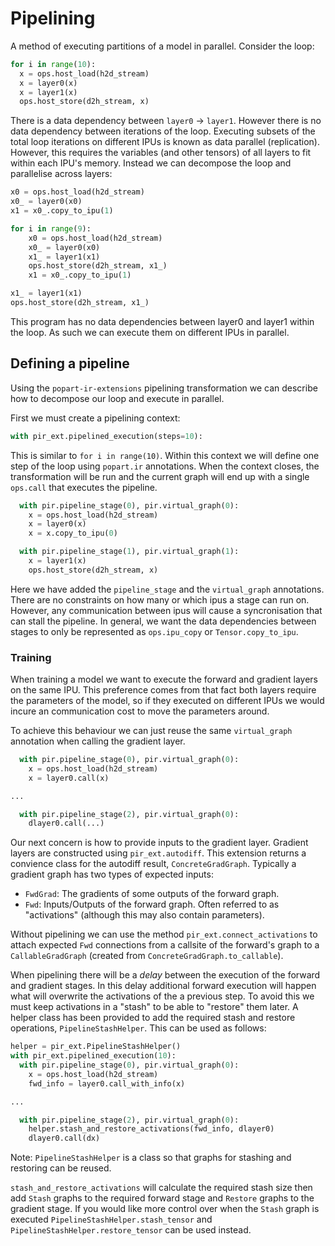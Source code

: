 # Pipelining

A method of executing partitions of a model in parallel. Consider the loop:
```python
for i in range(10):
  x = ops.host_load(h2d_stream)
  x = layer0(x)
  x = layer1(x)
  ops.host_store(d2h_stream, x)
```
There is a data dependency between `layer0` -> `layer1`. However there is no data dependency between iterations of the loop.
Executing subsets of the total loop iterations on different IPUs is known as data parallel (replication). However, this requires
the variables (and other tensors) of all layers to fit within each IPU's memory. Instead we can decompose the loop and parallelise across layers:
```python
x0 = ops.host_load(h2d_stream)
x0_ = layer0(x0)
x1 = x0_.copy_to_ipu(1)

for i in range(9):
    x0 = ops.host_load(h2d_stream)
    x0_ = layer0(x0)
    x1_ = layer1(x1)
    ops.host_store(d2h_stream, x1_)
    x1 = x0_.copy_to_ipu(1)

x1_ = layer1(x1)
ops.host_store(d2h_stream, x1_)
```
This program has no data dependencies between layer0 and layer1 within the loop. As such we can execute them on different IPUs in parallel.

## Defining a pipeline

Using the `popart-ir-extensions` pipelining transformation we can describe how to decompose our loop and execute in parallel.

First we must create a pipelining context:
```python
with pir_ext.pipelined_execution(steps=10):
```
This is similar to `for i in range(10)`. Within this context we will define one step of the loop using `popart.ir` annotations.
When the context closes, the transformation will be run and the current graph will end up with a single `ops.call` that executes the pipeline.
```python
  with pir.pipeline_stage(0), pir.virtual_graph(0):
    x = ops.host_load(h2d_stream)
    x = layer0(x)
    x = x.copy_to_ipu(0)

  with pir.pipeline_stage(1), pir.virtual_graph(1):
    x = layer1(x)
    ops.host_store(d2h_stream, x)
```
Here we have added the `pipeline_stage` and the `virtual_graph` annotations.
There are no constraints on how many or which ipus a stage can run on. However, any communication between ipus will cause
a syncronisation that can stall the pipeline. In general, we want the data dependencies between stages to only be represented as
`ops.ipu_copy` or `Tensor.copy_to_ipu`.

### Training

When training a model we want to execute the forward and gradient layers on the same IPU. This preference comes from that fact both layers require the parameters of the model, so if they executed on different IPUs we would incure an communication cost to move the parameters around.

To achieve this behaviour we can just reuse the same `virtual_graph` annotation when calling the gradient layer.
```python
  with pir.pipeline_stage(0), pir.virtual_graph(0):
    x = ops.host_load(h2d_stream)
    x = layer0.call(x)

...

  with pir.pipeline_stage(2), pir.virtual_graph(0):
    dlayer0.call(...)
```
Our next concern is how to provide inputs to the gradient layer. Gradient layers are constructed using `pir_ext.autodiff`. This extension returns a convience class for the autodiff result, `ConcreteGradGraph`. Typically a gradient graph has two types of expected inputs:
* `FwdGrad`: The gradients of some outputs of the forward graph.
* `Fwd`: Inputs/Outputs of the forward graph. Often referred to as "activations" (although this may also contain parameters).

Without pipelining we can use the method `pir_ext.connect_activations` to attach expected `Fwd` connections from a callsite of the forward's graph to a `CallableGradGraph` (created from `ConcreteGradGraph.to_callable`).

When pipelining there will be a _delay_ between the execution of the forward and gradient stages. In this delay additional forward execution will happen what will overwrite the activations of the a previous step. To avoid this we must keep activations in a "stash" to be able to "restore" them later.
A helper class has been provided to add the required stash and restore operations, `PipelineStashHelper`. This can be used as follows:
```python
helper = pir_ext.PipelineStashHelper()
with pir_ext.pipelined_execution(10):
  with pir.pipeline_stage(0), pir.virtual_graph(0):
    x = ops.host_load(h2d_stream)
    fwd_info = layer0.call_with_info(x)

...

  with pir.pipeline_stage(2), pir.virtual_graph(0):
    helper.stash_and_restore_activations(fwd_info, dlayer0)
    dlayer0.call(dx)
```
Note: `PipelineStashHelper` is a class so that graphs for stashing and restoring can be reused.

`stash_and_restore_activations` will calculate the required stash size then add `Stash` graphs to the required forward stage and `Restore` graphs to the gradient stage. 
If you would like more control over when the `Stash` graph is executed `PipelineStashHelper.stash_tensor` and `PipelineStashHelper.restore_tensor` can be used instead.


